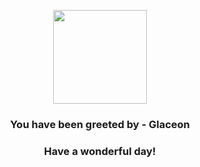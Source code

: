 <p align="center">
    <img src="https://raw.githubusercontent.com/PokeAPI/sprites/master/sprites/pokemon/471.png" width="150" height="150">
</p>
<h3 align="center">You have been greeted by - <b>Glaceon</b></h3>
<h3 align="center">Have a wonderful day!</h3>
